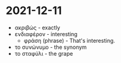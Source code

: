 # 2021-12-11

* ακριβώς - exactly
* ενδιαφέρον - interesting
  * φράση (phrase) - That's interesting.
* το συνώνυμο - the synonym
* το σταφύλι - the grape

